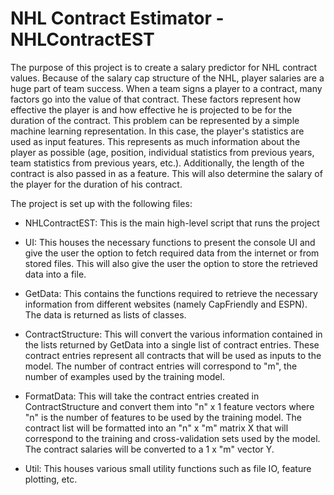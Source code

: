 # NHL Contract Estimator - NHLContractEST

The purpose of this project is to create a salary predictor for NHL contract values. Because of the salary cap structure of the NHL, player salaries are a huge part of team success.
When a team signs a player to a contract, many factors go into the value of that contract. These factors represent how effective the player is and how effective he is projected 
to be for the duration of the contract. This problem can be represented by a simple machine learning representation. In this case, the player's statistics are used as input features. 
This represents as much information about the player as possible (age, position, individual statistics from previous years, team statistics from previous years, etc.). 
Additionally, the length of the contract is also passed in as a feature. This will also determine the salary of the player for the duration of his contract. 

The project is set up with the following files: 
* NHLContractEST: 
This is the main high-level script that runs the project

* UI: 
This houses the necessary functions to present the console UI and give the user the option to fetch required data from the internet or from stored files. This will also give the user the option to store the retrieved data into a file.

* GetData: This contains the functions required to retrieve the necessary information from different websites (namely CapFriendly and ESPN). The data is returned as lists of classes. 

* ContractStructure: This will convert the various information contained in the lists returned by GetData into a single list of contract entries. These contract entries represent all contracts that will be used as inputs to the model. The number of contract entries will correspond to "m", the number of examples used by the training model.

* FormatData: This will take the contract entries created in ContractStructure and convert them into "n" x 1 feature vectors where "n" is the number of features to be used by the training model. The contract list will be formatted into an "n" x "m" matrix X that will correspond to the training and cross-validation sets used by the model. The contract salaries will be converted to a 1 x "m" vector Y. 

* Util: This houses various small utility functions such as file IO, feature plotting,  etc. 
